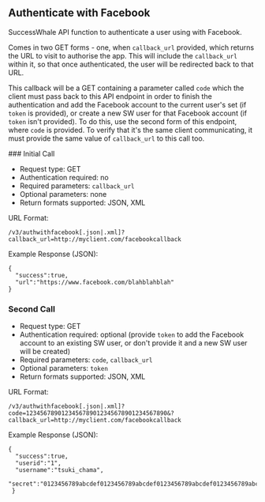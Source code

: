 Authenticate with Facebook
--------------------------

SuccessWhale API function to authenticate a user using with Facebook.

Comes in two GET forms - one, when `callback_url` provided, which
returns the URL to visit to authorise the app. This will include the 
`callback_url` within it, so that once authenticated, the user will be
redirected back to that URL.

This callback will be a GET containing a parameter called `code` which
the client must pass back to this API endpoint in order to finish the
authentication and add the Facebook account to the current user's set
(if `token` is provided), or create a new SW user for that Facebook
account (if `token` isn't provided). To do this, use the
second form of this endpoint, where `code` is provided. To verify that
it's the same client communicating, it must provide the same value
of `callback_url` to this call too. 

### Initial Call

* Request type: GET
* Authentication required: no
* Required parameters: `callback_url`
* Optional parameters: none
* Return formats supported: JSON, XML

URL Format:

    /v3/authwithfacebook[.json|.xml]?callback_url=http://myclient.com/facebookcallback

Example Response (JSON):

    {
      "success":true,
      "url":"https://www.facebook.com/blahblahblah"
    }

### Second Call

* Request type: GET
* Authentication required: optional (provide `token` to add the Facebook account to an existing SW user, or don't provide it and a new SW user will be created)
* Required parameters: `code`, `callback_url`
* Optional parameters: `token`
* Return formats supported: JSON, XML

URL Format:

    /v3/authwithfacebook[.json|.xml]?code=1234567890123456789012345678901234567890&?callback_url=http://myclient.com/facebookcallback

Example Response (JSON):

    {
      "success":true,
      "userid":"1",
      "username":"tsuki_chama",
      "secret":"0123456789abcdef0123456789abcdef0123456789abcdef0123456789abcdef0123456789abcdef0123456789abcdef"
     }
